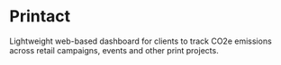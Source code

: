 # Printact
Lightweight web-based dashboard for clients to track CO2e emissions across retail campaigns, events and other print projects.
